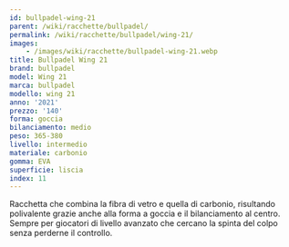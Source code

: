 ```yaml
---
id: bullpadel-wing-21
parent: /wiki/racchette/bullpadel/
permalink: /wiki/racchette/bullpadel/wing-21/
images:
    - /images/wiki/racchette/bullpadel-wing-21.webp
title: Bullpadel Wing 21
brand: bullpadel
model: Wing 21
marca: bullpadel
modello: wing 21
anno: '2021'
prezzo: '140'
forma: goccia
bilanciamento: medio
peso: 365-380
livello: intermedio
materiale: carbonio
gomma: EVA
superficie: liscia
index: 11
---
```

Racchetta che combina la fibra di vetro e quella di carbonio, risultando polivalente grazie anche alla forma a goccia e il bilanciamento al centro. Sempre per giocatori di livello avanzato che cercano la spinta del colpo senza perderne il controllo.